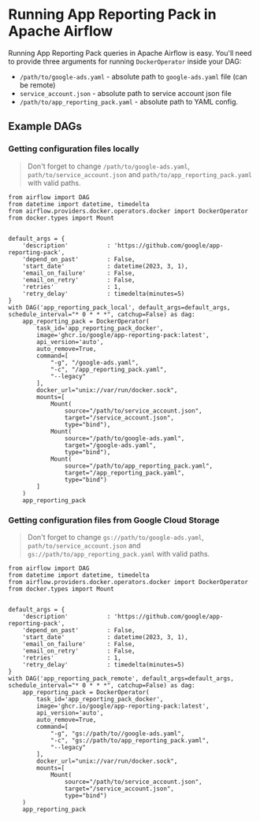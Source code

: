 # Running App Reporting Pack in Apache Airflow


Running App Reporting Pack queries in Apache Airflow is easy.
You'll need to provide three arguments for running `DockerOperator` inside your DAG:

* `/path/to/google-ads.yaml` - absolute path to `google-ads.yaml` file (can be remote)
* `service_account.json` - absolute path to service account json file
* `/path/to/app_reporting_pack.yaml` - absolute path to YAML config.

## Example DAGs

### Getting configuration files locally

> Don't forget to change `/path/to/google-ads.yaml`, `path/to/service_account.json`
> and `path/to/app_reporting_pack.yaml` with valid paths.

```
from airflow import DAG
from datetime import datetime, timedelta
from airflow.providers.docker.operators.docker import DockerOperator
from docker.types import Mount


default_args = {
    'description'           : 'https://github.com/google/app-reporting-pack',
    'depend_on_past'        : False,
    'start_date'            : datetime(2023, 3, 1),
    'email_on_failure'      : False,
    'email_on_retry'        : False,
    'retries'               : 1,
    'retry_delay'           : timedelta(minutes=5)
}
with DAG('app_reporting_pack_local', default_args=default_args, schedule_interval="* 0 * * *", catchup=False) as dag:
    app_reporting_pack = DockerOperator(
        task_id='app_reporting_pack_docker',
        image='ghcr.io/google/app-reporting-pack:latest',
        api_version='auto',
        auto_remove=True,
        command=[
            "-g", "/google-ads.yaml",
            "-c", "/app_reporting_pack.yaml",
            "--legacy"
        ],
        docker_url="unix://var/run/docker.sock",
        mounts=[
            Mount(
                source="/path/to/service_account.json",
                target="/service_account.json",
                type="bind"),
            Mount(
                source="/path/to/google-ads.yaml",
                target="/google-ads.yaml",
                type="bind"),
            Mount(
                source="/path/to/app_reporting_pack.yaml",
                target="/app_reporting_pack.yaml",
                type="bind")
        ]
    )
    app_reporting_pack
```


### Getting configuration files from Google Cloud Storage

> Don't forget to change `gs://path/to/google-ads.yaml`, `path/to/service_account.json`
> and `gs://path/to/app_reporting_pack.yaml` with valid paths.
```
from airflow import DAG
from datetime import datetime, timedelta
from airflow.providers.docker.operators.docker import DockerOperator
from docker.types import Mount


default_args = {
    'description'           : 'https://github.com/google/app-reporting-pack',
    'depend_on_past'        : False,
    'start_date'            : datetime(2023, 3, 1),
    'email_on_failure'      : False,
    'email_on_retry'        : False,
    'retries'               : 1,
    'retry_delay'           : timedelta(minutes=5)
}
with DAG('app_reporting_pack_remote', default_args=default_args, schedule_interval="* 0 * * *", catchup=False) as dag:
    app_reporting_pack = DockerOperator(
        task_id='app_reporting_pack_docker',
        image='ghcr.io/google/app-reporting-pack:latest',
        api_version='auto',
        auto_remove=True,
        command=[
            "-g", "gs://path/to//google-ads.yaml",
            "-c", "gs://path/to/app_reporting_pack.yaml",
            "--legacy"
        ],
        docker_url="unix://var/run/docker.sock",
        mounts=[
            Mount(
                source="/path/to/service_account.json",
                target="/service_account.json",
                type="bind")
    )
    app_reporting_pack
```


